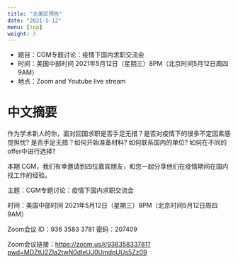 ```yaml
---
title: "北美区预告"
date: "2021-5-12"
menu: [top]
weight: 3
---
```


- 题目：CGM专题讨论：疫情下国内求职交流会
- 时间：美国中部时间 2021年5月12日（星期三）8PM（北京时间5月12日周四 9AM）
- 地点：Zoom and Youtube live stream


# 中文摘要

作为学术新人的你，面对回国求职是否手足无措？是否对疫情下的很多不定因素感觉担忧? 是否手足无措？如何开始准备材料? 如何联系国内的单位? 如何在不同的offer中进行选择?

本期 CGM，我们有幸邀请到四位嘉宾朋友，和您一起分享他们在疫情期间在国内找工作的经验。


主题：CGM专题讨论：疫情下国内求职交流会

时间：美国中部时间 2021年5月12日（星期三）8PM（北京时间5月12日周四 9AM）

Zoom会议 ID：936 3583 3781  密码：207409

Zoom会议链接：https://zoom.us/j/93635833781?pwd=MDZtU2ZIa2twN0dIeUJ0UmdpUUs5Zz09
